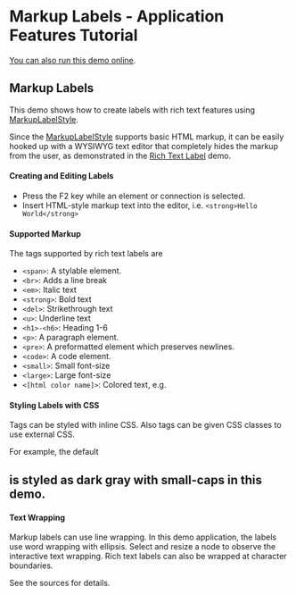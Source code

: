 <!--
 //////////////////////////////////////////////////////////////////////////////
 // @license
 // This demo file is part of yFiles for HTML 2.3.0.3.
 // Use is subject to license terms.
 //
 // Copyright (c) 2000-2020 by yWorks GmbH, Vor dem Kreuzberg 28,
 // 72070 Tuebingen, Germany. All rights reserved.
 //
 //////////////////////////////////////////////////////////////////////////////
-->
# Markup Labels - Application Features Tutorial

[You can also run this demo online](https://live.yworks.com/demos/03-tutorial-application-features/markup-labels/index.html).

## Markup Labels

This demo shows how to create labels with rich text features using [MarkupLabelStyle](https://docs.yworks.com/yfileshtml/#/api/MarkupLabelStyle).

Since the [MarkupLabelStyle](https://docs.yworks.com/yfileshtml/#/api/MarkupLabelStyle) supports basic HTML markup, it can be easily hooked up with a WYSIWYG text editor that completely hides the markup from the user, as demonstrated in the [Rich Text Label](../../style/richtextlabel/index.html) demo.

#### Creating and Editing Labels

- Press the F2 key while an element or connection is selected.
- Insert HTML-style markup text into the editor, i.e. `<strong>Hello World</strong>`

#### Supported Markup

The tags supported by rich text labels are

- `<span>`: A stylable element.
- `<br>`: Adds a line break
- `<em>`: Italic text
- `<strong>`: Bold text
- `<del>`: Strikethrough text
- `<u>`: Underline text
- `<h1>-<h6>`: Heading 1-6
- `<p>`: A paragraph element.
- `<pre>`: A preformatted element which preserves newlines.
- `<code>`: A code element.
- `<small>`: Small font-size
- `<large>`: Large font-size
- `<[html color name]>`: Colored text, e.g. <blue>

#### Styling Labels with CSS

Tags can be styled with inline CSS. Also tags can be given CSS classes to use external CSS.

For example, the default <h2> is styled as dark gray with small-caps in this demo.

#### Text Wrapping

Markup labels can use line wrapping. In this demo application, the labels use word wrapping with ellipsis. Select and resize a node to observe the interactive text wrapping. Rich text labels can also be wrapped at character boundaries.

See the sources for details.
